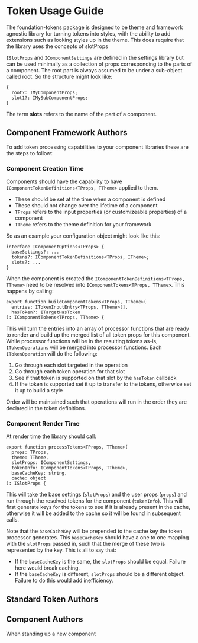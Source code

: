 # Token Usage Guide

The foundation-tokens package is designed to be theme and framework agnostic library for turning tokens into styles, with the ability to add extensions such as looking styles up in the theme. This does require that the library uses the concepts of slotProps

`ISlotProps` and `IComponentSettings` are defined in the settings library but can be used minimally as a collection of props corresponding to the parts of a component. The root part is always assumed to be under a sub-object called root. So the structure might look like:

    {
      root?: IMyComponentProps;
      slot1?: IMySubComponentProps;
    }

The term **slots** refers to the name of the part of a component.

## Component Framework Authors

To add token processing capabilities to your component libraries these are the steps to follow:

### Component Creation Time

Components should have the capability to have `IComponentTokenDefinitions<TProps, TTheme>` applied to them.

- These should be set at the time when a component is defined
- These should not change over the lifetime of a component
- `TProps` refers to the input properties (or customizeable properties) of a component
- `TTheme` refers to the theme definition for your framework

So as an example your configuration object might look like this:

    interface IComponentOptions<TProps> {
      baseSettings?: ...
      tokens?: IComponentTokenDefinitions<TProps, ITheme>;
      slots?: ...
    }

When the component is created the `IComponentTokenDefinitions<TProps, TTheme>` need to be resolved into `IComponentTokens<TProps, TTheme>`. This happens by calling:

    export function buildComponentTokens<TProps, TTheme>(
      entries: ITokenInputEntry<TProps, TTheme>[],
      hasToken?: ITargetHasToken
    ): IComponentTokens<TProps, TTheme> {

This will turn the entries into an array of processor functions that are ready to render and build up the merged list of all token props for this component. While processor functions will be in the resulting tokens as-is, `ITokenOperations` will be merged into processor functions. Each `ITokenOperation` will do the following:

1. Go through each slot targeted in the operation
1. Go through each token operation for that slot
1. See if that token is supported on that slot by the `hasToken` callback
1. If the token is supported set it up to transfer to the tokens, otherwise set it up to build a style

Order will be maintained such that operations will run in the order they are declared in the token definitions.

### Component Render Time

At render time the library should call:

    export function processTokens<TProps, TTheme>(
      props: TProps,
      theme: TTheme,
      slotProps: IComponentSettings,
      tokenInfo: IComponentTokens<TProps, TTheme>,
      baseCacheKey: string,
      cache: object
    ): ISlotProps {

This will take the base settings (`slotProps`) and the user props (`props`) and run through the resolved tokens for the component (`tokenInfo`). This will first generate keys for the tokens to see if it is already present in the cache, otherwise it will be added to the cache so it will be found in subsequent calls.

Note that the `baseCacheKey` will be prepended to the cache key the token processor generates. This `baseCacheKey` should have a one to one mapping with the `slotProps` passed in, such that the merge of these two is represented by the key. This is all to say that:

- If the `baseCacheKey` is the same, the `slotProps` should be equal. Failure here would break caching.
- If the `baseCacheKey` is different, `slotProps` should be a different object. Failure to do this would add inefficiency.

## Standard Token Authors

## Component Authors

When standing up a new component
